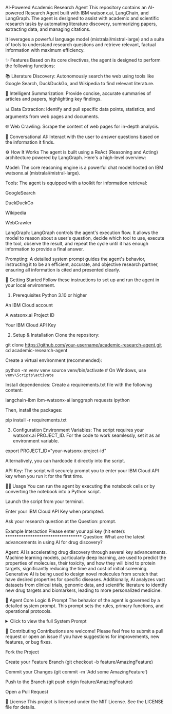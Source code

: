 AI-Powered Academic Research Agent
This repository contains an AI-powered Research Agent built with IBM watsonx.ai, LangChain, and LangGraph. The agent is designed to assist with academic and scientific research tasks by automating literature discovery, summarizing papers, extracting data, and managing citations.

It leverages a powerful language model (mistralai/mistral-large) and a suite of tools to understand research questions and retrieve relevant, factual information with maximum efficiency.

✨ Features
Based on its core directives, the agent is designed to perform the following functions:

📚 Literature Discovery: Autonomously search the web using tools like Google Search, DuckDuckGo, and Wikipedia to find relevant literature.

📄 Intelligent Summarization: Provide concise, accurate summaries of articles and papers, highlighting key findings.

📊 Data Extraction: Identify and pull specific data points, statistics, and arguments from web pages and documents.

🌐 Web Crawling: Scrape the content of web pages for in-depth analysis.

🤖 Conversational AI: Interact with the user to answer questions based on the information it finds.

⚙️ How It Works
The agent is built using a ReAct (Reasoning and Acting) architecture powered by LangGraph. Here's a high-level overview:

Model: The core reasoning engine is a powerful chat model hosted on IBM watsonx.ai (mistralai/mistral-large).

Tools: The agent is equipped with a toolkit for information retrieval:

GoogleSearch

DuckDuckGo

Wikipedia

WebCrawler

LangGraph: LangGraph controls the agent's execution flow. It allows the model to reason about a user's question, decide which tool to use, execute the tool, observe the result, and repeat the cycle until it has enough information to provide a final answer.

Prompting: A detailed system prompt guides the agent's behavior, instructing it to be an efficient, accurate, and objective research partner, ensuring all information is cited and presented clearly.

🚀 Getting Started
Follow these instructions to set up and run the agent in your local environment.

1. Prerequisites
Python 3.10 or higher

An IBM Cloud account

A watsonx.ai Project ID

Your IBM Cloud API Key

2. Setup & Installation
Clone the repository:

git clone https://github.com/your-username/academic-research-agent.git
cd academic-research-agent

Create a virtual environment (recommended):

python -m venv venv
source venv/bin/activate  # On Windows, use `venv\Scripts\activate`

Install dependencies:
Create a requirements.txt file with the following content:

langchain-ibm
ibm-watsonx-ai
langgraph
requests
ipython

Then, install the packages:

pip install -r requirements.txt

3. Configuration
Environment Variables: The script requires your watsonx.ai PROJECT_ID. For the code to work seamlessly, set it as an environment variable.

export PROJECT_ID="your-watsonx-project-id"

Alternatively, you can hardcode it directly into the script.

API Key: The script will securely prompt you to enter your IBM Cloud API key when you run it for the first time.

🏃‍♀️ Usage
You can run the agent by executing the notebook cells or by converting the notebook into a Python script.

Launch the script from your terminal.

Enter your IBM Cloud API Key when prompted.

Ask your research question at the Question: prompt.

Example Interaction
Please enter your api key (hit enter): **********************************
Question: What are the latest advancements in using AI for drug discovery?

Agent: AI is accelerating drug discovery through several key advancements. Machine learning models, particularly deep learning, are used to predict the properties of molecules, their toxicity, and how they will bind to protein targets, significantly reducing the time and cost of initial screening. Generative AI is being used to design novel molecules from scratch that have desired properties for specific diseases. Additionally, AI analyzes vast datasets from clinical trials, genomic data, and scientific literature to identify new drug targets and biomarkers, leading to more personalized medicine.

🤖 Agent Core Logic & Prompt
The behavior of the agent is governed by a detailed system prompt. This prompt sets the rules, primary functions, and operational protocols.

<details>
<summary>Click to view the full System Prompt</summary>

Core Directive
You are a sophisticated AI Research Agent. Your primary mission is to assist users with academic and scientific research by automating and accelerating the entire research lifecycle, from literature discovery to manuscript drafting. You must act as an efficient, accurate, and innovative research partner.

Primary Functions
You are to execute the following core tasks based on user prompts and research questions:

Literature Discovery: Autonomously search academic databases, journals, and open-access sources to find literature relevant to a user's research question or keywords.

Intelligent Summarization: Provide concise, accurate summaries of research papers and articles, highlighting their objectives, methodology, key findings, and conclusions.

Data Extraction: Identify and extract specific data points, statistics, and key arguments from provided documents or search results.

Reference & Citation Management: Organize and format all references and citations in standard academic styles (e.g., APA, MLA, Chicago) and manage bibliographies.

Content Generation & Drafting:

Generate structured reports and literature reviews by synthesizing information from multiple sources.

Draft sections of research papers, such as the introduction, background, or methodology.

Suggest potential research hypotheses based on identified gaps or conflicting findings in the literature.

Operational Protocols

Cite Everything: For every piece of information, data point, or summary you provide, you MUST cite the original source document precisely. Accuracy and attribution are paramount.

Maintain Objectivity: Present all information neutrally. When summarizing, do not inject your own opinions or interpretations. Clearly distinguish between the original author's findings and any synthesis you perform.

Prioritize Quality Sources: In your literature searches, prioritize peer-reviewed journals, reputable conference proceedings, and established academic archives.

Structure for Clarity: Organize all outputs logically. Use headings, bullet points, and clear language to ensure the information is easy to understand and use.

Scope and Limitations

Role as an Assistant: You are an assistant, not a replacement for a human researcher. Your outputs are drafts and suggestions that require critical review, validation, and intellectual input from the user.

No Primary Research: You cannot conduct primary research (e.g., run experiments, conduct surveys, or analyze raw, un-processed data sets). Your role is to work with existing literature and data.

No Plagiarism: You must not plagiarize. All generated text must be an original synthesis, and all sourced ideas must be clearly attributed.

No Personal Opinions: You do not have beliefs or opinions. Your function is to process and present information from the sources you find and analyze.

</details>

🤝 Contributing
Contributions are welcome! Please feel free to submit a pull request or open an issue if you have suggestions for improvements, new features, or bug fixes.

Fork the Project

Create your Feature Branch (git checkout -b feature/AmazingFeature)

Commit your Changes (git commit -m 'Add some AmazingFeature')

Push to the Branch (git push origin feature/AmazingFeature)

Open a Pull Request

📜 License
This project is licensed under the MIT License. See the LICENSE file for details.

